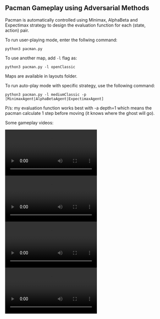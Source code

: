 Pacman Gameplay using Adversarial Methods
---

Pacman is automatically controlled using Minimax, AlphaBeta and Expectimax strategy to design the evaluation function for each (state, action) pair.

To run user-playing mode, enter the follwing command:
```
python3 pacman.py
```

To use another map, add `-l` flag as:
```
python3 pacman.py -l openClassic
```
Maps are available in layouts folder.

To run auto-play mode with specific strategy, use the following command:
```
python3 pacman.py -l mediumClassic -p [MinimaxAgent|AlphaBetaAgent|ExpectimaxAgent]
```

P/s: my evaluation function works best with -a depth=1 which means the pacman calculate 1 step before moving (it knows where the ghost will go).

Some gameplay videos:

![](videos_gameplay/pacman_openClassic_depth_1.webm)
![](videos_gameplay/pacman_trappedClassic_depth_1.webm)
![](videos_gameplay/pacman_originalClassic_depth_1.webm)
![](videos_gameplay/pacman_powerClassic_depth_1.webm)
